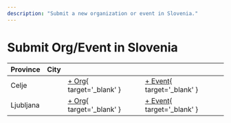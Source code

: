 ```yaml
---
description: "Submit a new organization or event in Slovenia."
---
```


# Submit Org/Event in Slovenia

| Province | City | | |
| --- | --- | --- | --- |
| Celje | | [+ Org](https://github.com/swingdance/orgs/issues/new?assignees=&labels=add+org&projects=&template=02-add_entity.yml&title=%5Bsi%5D%20%3CName%3E&region=si&province=Celje&city=Celje){ target='_blank' } | [+ Event](https://github.com/swingdance/events/issues/new?assignees=&labels=add+event&projects=&template=02-add_entity.yml&title=%5B2024%2Fsi%5D%20%3CName%3E&region=si&province=Celje&city=Celje&org_id=&date_starts=2024-&date_ends=2024-){ target='_blank' } |
| Ljubljana | | [+ Org](https://github.com/swingdance/orgs/issues/new?assignees=&labels=add+org&projects=&template=02-add_entity.yml&title=%5Bsi%5D%20%3CName%3E&region=si&province=Ljubljana&city=Ljubljana){ target='_blank' } | [+ Event](https://github.com/swingdance/events/issues/new?assignees=&labels=add+event&projects=&template=02-add_entity.yml&title=%5B2024%2Fsi%5D%20%3CName%3E&region=si&province=Ljubljana&city=Ljubljana&org_id=&date_starts=2024-&date_ends=2024-){ target='_blank' } |

